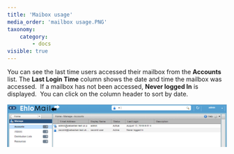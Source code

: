 ```yaml
---
title: 'Maibox usage'
media_order: 'mailbox usage.PNG'
taxonomy:
    category:
        - docs
visible: true
---
```


You can see the last time users accessed their mailbox from the **Accounts** list. The <span style="font-weight: bold;">Last Login Time</span> column shows the date and time the mailbox was accessed.  If a mailbox has not been accessed, <span style="font-weight: bold;">Never logged In</span> is displayed.  You can click on the column header to sort by date.

![](mailbox%20usage.PNG)